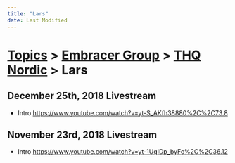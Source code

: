 ```yaml
---
title: "Lars"
date: Last Modified
---
```

# [Topics](../../../topics.md) > [Embracer Group](../../../topics/embracer-group.md) > [THQ Nordic](../../../topics/embracer-group/thq-nordic.md) > Lars

## December 25th, 2018 Livestream
* Intro https://www.youtube.com/watch?v=yt-S_AKfh38880%2C%2C73.8

## November 23rd, 2018 Livestream
* Intro https://www.youtube.com/watch?v=yt-1UqIDp_byFc%2C%2C36.12

